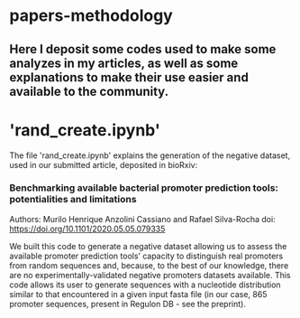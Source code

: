 # papers-methodology
## Here I deposit some codes used to make some analyzes in my articles, as well as some explanations to make their use easier and available to the community.


# 'rand_create.ipynb'
The file 'rand_create.ipynb' explains the generation of the negative dataset, used in our submitted article, deposited in bioRxiv:

### Benchmarking available bacterial promoter prediction tools: potentialities and limitations
Authors: Murilo Henrique Anzolini Cassiano and Rafael Silva-Rocha
doi: https://doi.org/10.1101/2020.05.05.079335

We built this code to generate a negative dataset allowing us to assess the available promoter prediction tools’ capacity to distinguish real promoters from random sequences and, because, to the best of our knowledge, there are no experimentally-validated negative promoters datasets available. This code allows its user to generate sequences with a nucleotide distribution similar to that encountered in a given input fasta file (in our case, 865 promoter sequences, present in Regulon DB - see the preprint).
